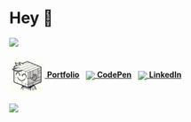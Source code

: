 # Hey 👋

  <div>
    <a href="https://github.com/jayrichh" target="_blank">
      <img src="https://github-readme-stats.vercel.app/api/top-langs/?username=JayRichh&layout=compact&langs_count=6&theme=dark" width="420">
    </a>
    <br/><br/>
    <a href="https://jayrich.dev" target="_blank">
      <img src="https://raw.githubusercontent.com/JayRichh/greebles/main/front/public/logo.webp" align="center" width="64" style="border-radius: 10px;">
    </a>
    <strong><a href="https://jayrich.dev" target="_blank">Portfolio</a></strong>
    &nbsp;
    <a href="https://codepen.io/JayRichh" target="_blank">
      <img src="https://raw.githubusercontent.com/danielcranney/readme-generator/main/public/icons/socials/codepen-dark.svg" align="center" width="64">
    </a>
    <b><a href="https://codepen.io/JayRichh" target="_blank">CodePen</a></b>
    &nbsp;
    <a href="https://www.linkedin.com/in/jaydenrichardson" target="_blank">
      <img src="https://raw.githubusercontent.com/danielcranney/readme-generator/main/public/icons/socials/linkedin.svg" align="center" width="64">
    </a>
    <strong><a href="https://www.linkedin.com/in/jaydenrichardson" target="_blank">LinkedIn</a></strong>
<br><br>
      <img src="https://github.com/user-attachments/assets/d7918087-90ef-4a2c-b922-2fed783cd34b" align="center" width="480">
  </div>
